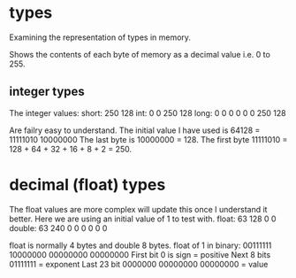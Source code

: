 # types

Examining the representation of types in memory.

Shows the contents of each byte of memory as a decimal value i.e. 0 to 255.

## integer types

The integer values:
short: 250 128
int: 0 0 250 128
long: 0 0 0 0 0 0 250 128

Are failry easy to understand.
The initial value I have used is 64128  = 11111010 10000000
The last byte is 10000000 = 128.
The first byte 11111010 = 128 + 64 + 32 + 16 + 8 + 2 = 250.

# decimal (float) types

The float values are more complex will update this once I understand it better.
Here we are using an initial value of 1 to test with.
float: 63 128 0 0
double: 63 240 0 0 0 0 0 0

float is normally 4 bytes and double 8 bytes.
float of 1 in binary: 00111111 10000000 00000000 00000000
First bit 0 is sign = positive
Next 8 bits 01111111 = exponent
Last 23 bit 0000000 00000000 00000000 = value
